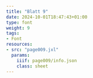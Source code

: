 ```yaml
---
title: "Blatt 9"
date: 2024-10-01T18:47:43+01:00
type: font
weight: 9
tags:
- Font
resources:
- src: "page009.jxl"
  params:
    iiif: page009/info.json
    class: sheet
---
```

